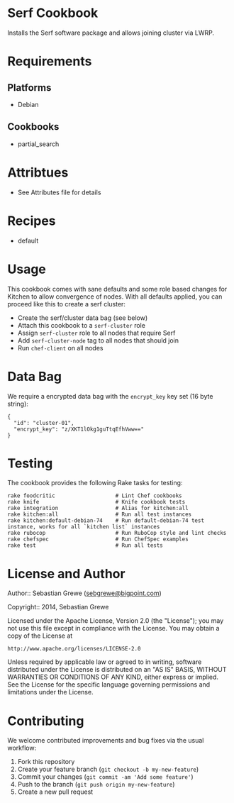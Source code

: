 # Serf Cookbook

Installs the Serf software package and allows joining cluster via LWRP.

# Requirements

## Platforms

 * Debian

## Cookbooks

 * partial_search

# Attribtues

 * See Attributes file for details

# Recipes

 * default

# Usage

This cookbook comes with sane defaults and some role based changes for
Kitchen to allow convergence of nodes. With all defaults applied, you
can proceed like this to create a serf cluster:

 * Create the serf/cluster data bag (see below)
 * Attach this cookbook to a `serf-cluster` role
 * Assign `serf-cluster` role to all nodes that require Serf
 * Add `serf-cluster-node` tag to all nodes that should join
 * Run `chef-client` on all nodes

# Data Bag

We require a encrypted data bag with the `encrypt_key` key set (16 byte
string):

```
{
  "id": "cluster-01",
  "encrypt_key": "z/XKT1lOkg1guTtqEfhVww=="
}
```

# Testing

The cookbook provides the following Rake tasks for testing:

    rake foodcritic                   # Lint Chef cookbooks
    rake knife                        # Knife cookbook tests
    rake integration                  # Alias for kitchen:all
    rake kitchen:all                  # Run all test instances
    rake kitchen:default-debian-74    # Run default-debian-74 test instance, works for all `kitchen list` instances
    rake rubocop                      # Run RuboCop style and lint checks
    rake chefspec                     # Run ChefSpec examples
    rake test                         # Run all tests

# License and Author

Author:: Sebastian Grewe (sebgrewe@bigpoint.com)

Copyright:: 2014, Sebastian Grewe

Licensed under the Apache License, Version 2.0 (the "License");
you may not use this file except in compliance with the License.
You may obtain a copy of the License at

    http://www.apache.org/licenses/LICENSE-2.0

Unless required by applicable law or agreed to in writing, software
distributed under the License is distributed on an "AS IS" BASIS,
WITHOUT WARRANTIES OR CONDITIONS OF ANY KIND, either express or implied.
See the License for the specific language governing permissions and
limitations under the License.

# Contributing

We welcome contributed improvements and bug fixes via the usual
workflow:

1. Fork this repository
2. Create your feature branch (`git checkout -b my-new-feature`)
3. Commit your changes (`git commit -am 'Add some feature'`)
4. Push to the branch (`git push origin my-new-feature`)
5. Create a new pull request
